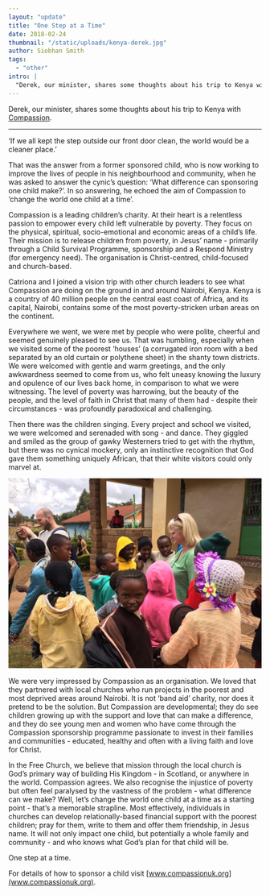 ```yaml
---
layout: "update"
title: "One Step at a Time"
date: 2018-02-24
thumbnail: "/static/uploads/kenya-derek.jpg"
author: Siobhan Smith
tags:
  - "other"
intro: |
  "​​Derek, our minister, shares some thoughts about his trip to Kenya with Compassion."
---
```

Derek, our minister, shares some thoughts about his trip to Kenya with [Compassion](https://stcolumbas.freechurch.org/www.compassionuk.org).

_________

‘If we all kept the step outside our front door clean, the world would be a cleaner place.’

That was the answer from a former sponsored child, who is now working to improve the lives of people in his neighbourhood and community, when he was asked to answer the cynic’s question: ‘What difference can sponsoring one child make?’.
In so answering, he echoed the aim of Compassion to ‘change the world one child at a time’.

Compassion is a leading children’s charity.
At their heart is a relentless passion to empower every child left vulnerable by poverty.
They focus on the physical, spiritual, socio-emotional and economic areas of a child’s life.
Their mission is to release children from poverty, in Jesus’ name - primarily through a Child Survival Programme, sponsorship and a Respond Ministry (for emergency need).
The organisation is Christ-centred, child-focused and church-based.

Catriona and I joined a vision trip with other church leaders to see what Compassion are doing on the ground in and around Nairobi, Kenya.
Kenya is a country of 40 million people on the central east coast of Africa, and its capital, Nairobi, contains some of the most poverty-stricken urban areas on the continent.

Everywhere we went, we were met by people who were polite, cheerful and seemed genuinely pleased to see us.
That was humbling, especially when we visited some of the poorest ‘houses’ (a corrugated iron room with a bed separated by an old curtain or polythene sheet) in the shanty town districts.
We were welcomed with gentle and warm greetings, and the only awkwardness seemed to come from us, who felt uneasy knowing the luxury and opulence of our lives back home, in comparison to what we were witnessing.
The level of poverty was harrowing, but the beauty of the people, and the level of faith in Christ that many of them had - despite their circumstances - was profoundly paradoxical and challenging.

Then there was the children singing.
Every project and school we visited, we were welcomed and serenaded with song - and dance.
They giggled and smiled as the group of gawky Westerners tried to get with the rhythm, but there was no cynical mockery, only an instinctive recognition that God gave them something uniquely African, that their white visitors could only marvel at.

![](/static/uploads/kenya-catriona.jpg)

We were very impressed by Compassion as an organisation.
We loved that they partnered with local churches who run projects in the poorest and most deprived areas around Nairobi.
It is not ‘band aid’ charity, nor does it pretend to be the solution.
But Compassion are developmental; they do see children growing up with the support and love that can make a difference, and they do see young men and women who have come through the Compassion sponsorship programme passionate to invest in their families and communities - educated, healthy and often with a living faith and love for Christ.

In the Free Church, we believe that mission through the local church is God’s primary way of building His Kingdom - in Scotland, or anywhere in the world.
Compassion agrees.
We also recognise the injustice of poverty but often feel paralysed by the vastness of the problem - what difference can we make? Well, let’s change the world one child at a time as a starting point - that’s a memorable strapline.
Most effectively, individuals in churches can develop relationally-based financial support with the poorest children; pray for them, write to them and offer them friendship, in Jesus name.
It will not only impact one child, but potentially a whole family and community - and who knows what God’s plan for that child will be.

One step at a time.

For details of how to sponsor a child visit [www.compassionuk.org](www.compassionuk.org).
